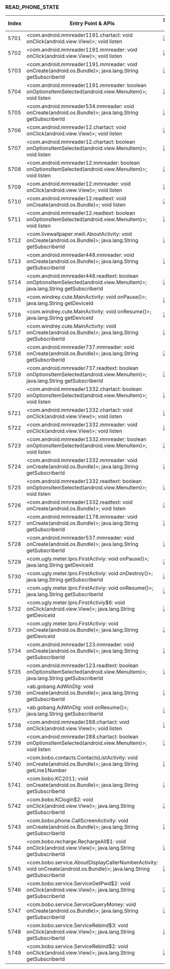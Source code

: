 ### READ_PHONE_STATE
| Index | Entry Point & APIs | Screen shot | Resource id | Label |
| ------------- | ------------- | ------------- |-------------|-------------|
| 5701 | <com.android.mmreader1191.chartact: void onClick(android.view.View)>; void listen | ![](D:\COSMOS\output\py\Drebin\VirusShare_Android_20130506\VirusShare_ef7674e728f3fc29e8c2f01bb2e9f54c\com.android.mmreader1191.chartact.png) |  | |
| 5702 | <com.android.mmreader1191.mmreader: void onClick(android.view.View)>; void listen | ![](D:\COSMOS\output\py\Drebin\VirusShare_Android_20130506\VirusShare_ef7674e728f3fc29e8c2f01bb2e9f54c\com.android.mmreader1191.mmreader.png) |  | |
| 5703 | <com.android.mmreader1191.mmreader: void onCreate(android.os.Bundle)>; java.lang.String getSubscriberId | ![](D:\COSMOS\output\py\Drebin\VirusShare_Android_20130506\VirusShare_f3d89205c4dd82004643ac5cc518581d\com.android.mmreader1191.mmreader.png) |  | |
| 5704 | <com.android.mmreader1191.mmreader: boolean onOptionsItemSelected(android.view.MenuItem)>; void listen | ![](D:\COSMOS\output\py\Drebin\VirusShare_Android_20130506\VirusShare_ef7674e728f3fc29e8c2f01bb2e9f54c\com.android.mmreader1191.mmreader.png) |  | |
| 5705 | <com.android.mmreader534.mmreader: void onCreate(android.os.Bundle)>; java.lang.String getSubscriberId | ![](D:\COSMOS\output\py\Drebin\VirusShare_Android_20130506\VirusShare_ef7e113078b3587d1400cadb5f8194bb\com.android.mmreader534.mmreader.png) |  | |
| 5706 | <com.android.mmreader12.chartact: void onClick(android.view.View)>; void listen | ![](D:\COSMOS\output\py\Drebin\VirusShare_Android_20130506\VirusShare_ef8f2cbb943222434b01c9f7d4d6250a\com.android.mmreader12.chartact.png) |  | |
| 5707 | <com.android.mmreader12.chartact: boolean onOptionsItemSelected(android.view.MenuItem)>; void listen | ![](D:\COSMOS\output\py\Drebin\VirusShare_Android_20130506\VirusShare_ef8f2cbb943222434b01c9f7d4d6250a\com.android.mmreader12.chartact.png) |  | |
| 5708 | <com.android.mmreader12.mmreader: boolean onOptionsItemSelected(android.view.MenuItem)>; void listen | ![](D:\COSMOS\output\py\Drebin\VirusShare_Android_20130506\VirusShare_ef8f2cbb943222434b01c9f7d4d6250a\com.android.mmreader12.mmreader.png) |  | |
| 5709 | <com.android.mmreader12.mmreader: void onClick(android.view.View)>; void listen | ![](D:\COSMOS\output\py\Drebin\VirusShare_Android_20130506\VirusShare_ef8f2cbb943222434b01c9f7d4d6250a\com.android.mmreader12.mmreader.png) |  | |
| 5710 | <com.android.mmreader12.readtext: void onCreate(android.os.Bundle)>; void listen | ![](D:\COSMOS\output\py\Drebin\VirusShare_Android_20130506\VirusShare_ef8f2cbb943222434b01c9f7d4d6250a\com.android.mmreader12.readtext.png) |  | |
| 5711 | <com.android.mmreader12.readtext: boolean onOptionsItemSelected(android.view.MenuItem)>; void listen | ![](D:\COSMOS\output\py\Drebin\VirusShare_Android_20130506\VirusShare_ef8f2cbb943222434b01c9f7d4d6250a\com.android.mmreader12.readtext.png) |  | |
| 5712 | <com.livewallpaper.meili.AboutActivity: void onCreate(android.os.Bundle)>; java.lang.String getSubscriberId | ![](D:\COSMOS\output\py\Drebin\VirusShare_Android_20130506\VirusShare_ef933711c85256959b59b534c450e9b8\com.livewallpaper.meili.AboutActivity.png) |  | |
| 5713 | <com.android.mmreader448.mmreader: void onCreate(android.os.Bundle)>; java.lang.String getSubscriberId | ![](D:\COSMOS\output\py\Drebin\VirusShare_Android_20130506\VirusShare_efbf3b9f59e4fbbc5b4753e66dccc647\com.android.mmreader448.mmreader.png) |  | |
| 5714 | <com.android.mmreader448.readtext: boolean onOptionsItemSelected(android.view.MenuItem)>; java.lang.String getSubscriberId | ![](D:\COSMOS\output\py\Drebin\VirusShare_Android_20130506\VirusShare_efbf3b9f59e4fbbc5b4753e66dccc647\com.android.mmreader448.readtext.png) |  | |
| 5715 | <com.windrey.cute.MainActivity: void onPause()>; java.lang.String getDeviceId | ![](D:\COSMOS\output\py\Drebin\VirusShare_Android_20130506\VirusShare_eff6d9afa39211e22d29f48aaa781407\com.windrey.cute.MainActivity.png) |  | |
| 5716 | <com.windrey.cute.MainActivity: void onResume()>; java.lang.String getDeviceId | ![](D:\COSMOS\output\py\Drebin\VirusShare_Android_20130506\VirusShare_eff6d9afa39211e22d29f48aaa781407\com.windrey.cute.MainActivity.png) |  | |
| 5717 | <com.windrey.cute.MainActivity: void onCreate(android.os.Bundle)>; java.lang.String getSubscriberId | ![](D:\COSMOS\output\py\Drebin\VirusShare_Android_20130506\VirusShare_eff6d9afa39211e22d29f48aaa781407\com.windrey.cute.MainActivity.png) |  | |
| 5718 | <com.android.mmreader737.mmreader: void onCreate(android.os.Bundle)>; java.lang.String getSubscriberId | ![](D:\COSMOS\output\py\Drebin\VirusShare_Android_20130506\VirusShare_f028da062d730fbe4b9402ae7d8997cf\com.android.mmreader737.mmreader.png) |  | |
| 5719 | <com.android.mmreader737.readtext: boolean onOptionsItemSelected(android.view.MenuItem)>; java.lang.String getSubscriberId | ![](D:\COSMOS\output\py\Drebin\VirusShare_Android_20130506\VirusShare_f028da062d730fbe4b9402ae7d8997cf\com.android.mmreader737.readtext.png) |  | |
| 5720 | <com.android.mmreader1332.chartact: boolean onOptionsItemSelected(android.view.MenuItem)>; void listen | ![](D:\COSMOS\output\py\Drebin\VirusShare_Android_20130506\VirusShare_f0294ddaa08cd758179f09961dd4a646\com.android.mmreader1332.chartact.png) |  | |
| 5721 | <com.android.mmreader1332.chartact: void onClick(android.view.View)>; void listen | ![](D:\COSMOS\output\py\Drebin\VirusShare_Android_20130506\VirusShare_f0294ddaa08cd758179f09961dd4a646\com.android.mmreader1332.chartact.png) |  | |
| 5722 | <com.android.mmreader1332.mmreader: void onClick(android.view.View)>; void listen | ![](D:\COSMOS\output\py\Drebin\VirusShare_Android_20130506\VirusShare_f0294ddaa08cd758179f09961dd4a646\com.android.mmreader1332.mmreader.png) |  | |
| 5723 | <com.android.mmreader1332.mmreader: boolean onOptionsItemSelected(android.view.MenuItem)>; void listen | ![](D:\COSMOS\output\py\Drebin\VirusShare_Android_20130506\VirusShare_f0294ddaa08cd758179f09961dd4a646\com.android.mmreader1332.mmreader.png) |  | |
| 5724 | <com.android.mmreader1332.mmreader: void onCreate(android.os.Bundle)>; java.lang.String getSubscriberId | ![](D:\COSMOS\output\py\Drebin\VirusShare_Android_20130506\VirusShare_f0294ddaa08cd758179f09961dd4a646\com.android.mmreader1332.mmreader.png) |  | |
| 5725 | <com.android.mmreader1332.readtext: boolean onOptionsItemSelected(android.view.MenuItem)>; void listen | ![](D:\COSMOS\output\py\Drebin\VirusShare_Android_20130506\VirusShare_f0294ddaa08cd758179f09961dd4a646\com.android.mmreader1332.readtext.png) |  | |
| 5726 | <com.android.mmreader1332.readtext: void onCreate(android.os.Bundle)>; void listen | ![](D:\COSMOS\output\py\Drebin\VirusShare_Android_20130506\VirusShare_f0294ddaa08cd758179f09961dd4a646\com.android.mmreader1332.readtext.png) |  | |
| 5727 | <com.android.mmreader1178.mmreader: void onCreate(android.os.Bundle)>; java.lang.String getSubscriberId | ![](D:\COSMOS\output\py\Drebin\VirusShare_Android_20130506\VirusShare_f03a36a124631a8c7ac868adb4cdaff7\com.android.mmreader1178.mmreader.png) |  | |
| 5728 | <com.android.mmreader537.mmreader: void onCreate(android.os.Bundle)>; java.lang.String getSubscriberId | ![](D:\COSMOS\output\py\Drebin\VirusShare_Android_20130506\VirusShare_f0492dae909151b48e04f5a9f7223b35\com.android.mmreader537.mmreader.png) |  | |
| 5729 | <com.ugly.meter.lpro.FirstActiviy: void onPause()>; java.lang.String getDeviceId | ![](D:\COSMOS\output\py\Drebin\VirusShare_Android_20130506\VirusShare_f06728068530dfd7d10186f5db5bc376\com.ugly.meter.lpro.FirstActiviy.png) |  | |
| 5730 | <com.ugly.meter.lpro.FirstActiviy: void onDestroy()>; java.lang.String getSubscriberId | ![](D:\COSMOS\output\py\Drebin\VirusShare_Android_20130506\VirusShare_f06728068530dfd7d10186f5db5bc376\com.ugly.meter.lpro.FirstActiviy.png) |  | |
| 5731 | <com.ugly.meter.lpro.FirstActiviy: void onResume()>; java.lang.String getSubscriberId | ![](D:\COSMOS\output\py\Drebin\VirusShare_Android_20130506\VirusShare_f06728068530dfd7d10186f5db5bc376\com.ugly.meter.lpro.FirstActiviy.png) |  | |
| 5732 | <com.ugly.meter.lpro.FirstActiviy$6: void onClick(android.view.View)>; java.lang.String getDeviceId | ![](D:\COSMOS\output\py\Drebin\VirusShare_Android_20130506\VirusShare_f06728068530dfd7d10186f5db5bc376\com.ugly.meter.lpro.FirstActiviy.png) |  | |
| 5733 | <com.ugly.meter.lpro.FirstActiviy: void onCreate(android.os.Bundle)>; java.lang.String getDeviceId | ![](D:\COSMOS\output\py\Drebin\VirusShare_Android_20130506\VirusShare_f06728068530dfd7d10186f5db5bc376\com.ugly.meter.lpro.FirstActiviy.png) |  | |
| 5734 | <com.android.mmreader123.mmreader: void onCreate(android.os.Bundle)>; java.lang.String getSubscriberId | ![](D:\COSMOS\output\py\Drebin\VirusShare_Android_20130506\VirusShare_f08be13d55454ceb4aa57d0e5047f1fd\com.android.mmreader123.mmreader.png) |  | |
| 5735 | <com.android.mmreader123.readtext: boolean onOptionsItemSelected(android.view.MenuItem)>; java.lang.String getSubscriberId | ![](D:\COSMOS\output\py\Drebin\VirusShare_Android_20130506\VirusShare_f08be13d55454ceb4aa57d0e5047f1fd\com.android.mmreader123.readtext.png) |  | |
| 5736 | <ab.gobang.AdWinDlg: void onCreate(android.os.Bundle)>; java.lang.String getSubscriberId | ![](D:\COSMOS\output\py\Drebin\VirusShare_Android_20130506\VirusShare_f0bba181c91e36c15431d0c278751042\ab.gobang.AdWinDlg.png) |  | |
| 5737 | <ab.gobang.AdWinDlg: void onResume()>; java.lang.String getSubscriberId | ![](D:\COSMOS\output\py\Drebin\VirusShare_Android_20130506\VirusShare_f0bba181c91e36c15431d0c278751042\ab.gobang.AdWinDlg.png) |  | |
| 5738 | <com.android.mmreader288.chartact: void onClick(android.view.View)>; void listen | ![](D:\COSMOS\output\py\Drebin\VirusShare_Android_20130506\VirusShare_f0c5b19cb09879a6b734692d450b1dbb\com.android.mmreader288.chartact.png) |  | |
| 5739 | <com.android.mmreader288.chartact: boolean onOptionsItemSelected(android.view.MenuItem)>; void listen | ![](D:\COSMOS\output\py\Drebin\VirusShare_Android_20130506\VirusShare_f0c5b19cb09879a6b734692d450b1dbb\com.android.mmreader288.chartact.png) |  | |
| 5740 | <com.bobo.contacts.ContactsListActivity: void onCreate(android.os.Bundle)>; java.lang.String getLine1Number | ![](D:\COSMOS\output\py\Drebin\VirusShare_Android_20130506\VirusShare_f0c98b1c148efc3df9b8f7c8737eade8\com.bobo.contacts.ContactsListActivity.png) |  | |
| 5741 | <com.bobo.KC2011: void onCreate(android.os.Bundle)>; java.lang.String getSubscriberId | ![](D:\COSMOS\output\py\Drebin\VirusShare_Android_20130506\VirusShare_f0c98b1c148efc3df9b8f7c8737eade8\com.bobo.KC2011.png) |  | |
| 5742 | <com.bobo.KClogin$2: void onClick(android.view.View)>; java.lang.String getSubscriberId | ![](D:\COSMOS\output\py\Drebin\VirusShare_Android_20130506\VirusShare_f0c98b1c148efc3df9b8f7c8737eade8\com.bobo.KClogin.png) |  | |
| 5743 | <com.bobo.phone.CallScreenActivity: void onCreate(android.os.Bundle)>; java.lang.String getSubscriberId | ![](D:\COSMOS\output\py\Drebin\VirusShare_Android_20130506\VirusShare_f0c98b1c148efc3df9b8f7c8737eade8\com.bobo.phone.CallScreenActivity.png) |  | |
| 5744 | <com.bobo.recharge.RechargeAll$1: void onClick(android.view.View)>; java.lang.String getSubscriberId | ![](D:\COSMOS\output\py\Drebin\VirusShare_Android_20130506\VirusShare_f0c98b1c148efc3df9b8f7c8737eade8\com.bobo.recharge.RechargeAll.png) |  | |
| 5745 | <com.bobo.service.AboutDisplayCallerNumberActivity: void onCreate(android.os.Bundle)>; java.lang.String getSubscriberId | ![](D:\COSMOS\output\py\Drebin\VirusShare_Android_20130506\VirusShare_f0c98b1c148efc3df9b8f7c8737eade8\com.bobo.service.AboutDisplayCallerNumberActivity.png) |  | |
| 5746 | <com.bobo.service.ServiceGetPwd$2: void onClick(android.view.View)>; java.lang.String getSubscriberId | ![](D:\COSMOS\output\py\Drebin\VirusShare_Android_20130506\VirusShare_f0c98b1c148efc3df9b8f7c8737eade8\com.bobo.service.ServiceGetPwd.png) |  | |
| 5747 | <com.bobo.service.ServiceQueryMoney: void onCreate(android.os.Bundle)>; java.lang.String getSubscriberId | ![](D:\COSMOS\output\py\Drebin\VirusShare_Android_20130506\VirusShare_f0c98b1c148efc3df9b8f7c8737eade8\com.bobo.service.ServiceQueryMoney.png) |  | |
| 5748 | <com.bobo.service.ServiceRebind$3: void onClick(android.view.View)>; java.lang.String getSubscriberId | ![](D:\COSMOS\output\py\Drebin\VirusShare_Android_20130506\VirusShare_f0c98b1c148efc3df9b8f7c8737eade8\com.bobo.service.ServiceRebind.png) |  | |
| 5749 | <com.bobo.service.ServiceRebind$2: void onClick(android.view.View)>; java.lang.String getSubscriberId | ![](D:\COSMOS\output\py\Drebin\VirusShare_Android_20130506\VirusShare_f0c98b1c148efc3df9b8f7c8737eade8\com.bobo.service.ServiceRebind.png) |  | |
